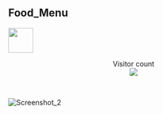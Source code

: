 ## Food_Menu 
<img src="https://media.giphy.com/media/12oufCB0MyZ1Go/giphy.gif" width="50">

<p align="center"> 
  Visitor count<br>
  <img src="https://profile-counter.glitch.me/naveenverma1/count.svg" />
</p>

<br>

<p align-self="center"> 
  
![Screenshot_2](https://user-images.githubusercontent.com/99056912/219279515-54bc81d5-df2a-43aa-bb72-6af2bc0ecce4.png)
  
</p>




